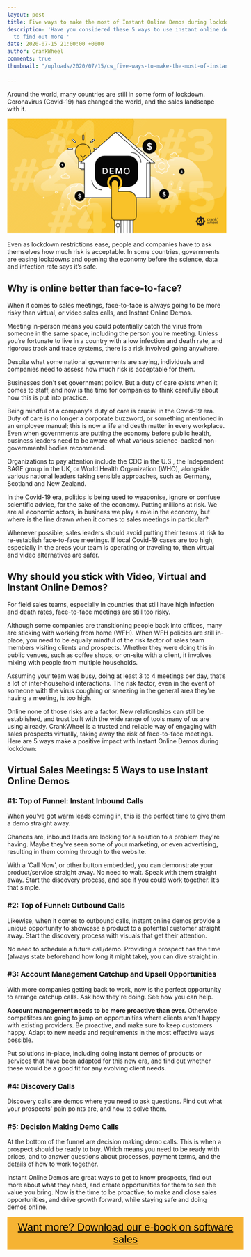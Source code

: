 ```yaml
---
layout: post
title: Five ways to make the most of Instant Online Demos during lockdown
description: 'Have you considered these 5 ways to use instant online demos? Click
  to find out more '
date: 2020-07-15 21:00:00 +0000
author: CrankWheel
comments: true
thumbnail: "/uploads/2020/07/15/cw_five-ways-to-make-the-most-of-instant-online-demos-during-lockdown.jpg"

---
```

Around the world, many countries are still in some form of lockdown. Coronavirus (Covid-19) has changed the world, and the sales landscape with it.

![](/uploads/2020/07/15/cw_five-ways-to-make-the-most-of-instant-online-demos-during-lockdown.jpg)

Even as lockdown restrictions ease, people and companies have to ask themselves how much risk is acceptable. In some countries, governments are easing lockdowns and opening the economy before the science, data and infection rate says it’s safe.

## Why is online better than face-to-face?

When it comes to sales meetings, face-to-face is always going to be more risky than virtual, or video sales calls, and Instant Online Demos.

Meeting in-person means you could potentially catch the virus from someone in the same space, including the person you're meeting. Unless you’re fortunate to live in a country with a low infection and death rate, and rigorous track and trace systems, there is a risk involved going anywhere.

Despite what some national governments are saying, individuals and companies need to assess how much risk is acceptable for them.

Businesses don't set government policy. But a duty of care exists when it comes to staff, and now is the time for companies to think carefully about how this is put into practice.

Being mindful of a company's duty of care is crucial in the Covid-19 era. Duty of care is no longer a corporate buzzword, or something mentioned in an employee manual; this is now a life and death matter in every workplace. Even when governments are putting the economy before public health, business leaders need to be aware of what various science-backed non-governmental bodies recommend.

Organizations to pay attention include the CDC in the U.S., the Independent SAGE group in the UK, or World Health Organization (WHO), alongside various national leaders taking sensible approaches, such as Germany, Scotland and New Zealand.

In the Covid-19 era, politics is being used to weaponise, ignore or confuse scientific advice, for the sake of the economy. Putting millions at risk. We are all economic actors, in business we play a role in the economy, but where is the line drawn when it comes to sales meetings in particular?

Whenever possible, sales leaders should avoid putting their teams at risk to re-establish face-to-face meetings. If local Covid-19 cases are too high, especially in the areas your team is operating or traveling to, then virtual and video alternatives are safer.

## Why should you stick with Video, Virtual and Instant Online Demos?

For field sales teams, especially in countries that still have high infection and death rates, face-to-face meetings are still too risky.

Although some companies are transitioning people back into offices, many are sticking with working from home (WFH). When WFH policies are still in-place, you need to be equally mindful of the risk factor of sales team members visiting clients and prospects. Whether they were doing this in public venues, such as coffee shops, or on-site with a client, it involves mixing with people from multiple households.

Assuming your team was busy, doing at least 3 to 4 meetings per day, that’s a lot of inter-household interactions. The risk factor, even in the event of someone with the virus coughing or sneezing in the general area they're having a meeting, is too high.

Online none of those risks are a factor. New relationships can still be established, and trust built with the wide range of tools many of us are using already. CrankWheel is a trusted and reliable way of engaging with sales prospects virtually, taking away the risk of face-to-face meetings. Here are 5 ways make a positive impact with Instant Online Demos during lockdown:

## Virtual Sales Meetings: 5 Ways to use Instant Online Demos

### #1: Top of Funnel: Instant Inbound Calls

When you’ve got warm leads coming in, this is the perfect time to give them a demo straight away.

Chances are, inbound leads are looking for a solution to a problem they're having. Maybe they’ve seen some of your marketing, or even advertising, resulting in them coming through to the website.

With a ‘Call Now’, or other button embedded, you can demonstrate your product/service straight away. No need to wait. Speak with them straight away. Start the discovery process, and see if you could work together. It’s that simple.

### #2: Top of Funnel: Outbound Calls

Likewise, when it comes to outbound calls, instant online demos provide a unique opportunity to showcase a product to a potential customer straight away. Start the discovery process with visuals that get their attention.

No need to schedule a future call/demo. Providing a prospect has the time (always state beforehand how long it might take), you can dive straight in.

### #3: Account Management Catchup and Upsell Opportunities

With more companies getting back to work, now is the perfect opportunity to arrange catchup calls. Ask how they're doing. See how you can help.

**Account management needs to be more proactive than ever.** Otherwise competitors are going to jump on opportunities where clients aren't happy with existing providers. Be proactive, and make sure to keep customers happy. Adapt to new needs and requirements in the most effective ways possible.

Put solutions in-place, including doing instant demos of products or services that have been adapted for this new era, and find out whether these would be a good fit for any evolving client needs.

### #4: Discovery Calls

Discovery calls are demos where you need to ask questions. Find out what your prospects' pain points are, and how to solve them.

### #5: Decision Making Demo Calls

At the bottom of the funnel are decision making demo calls. This is when a prospect should be ready to buy. Which means you need to be ready with prices, and to answer questions about processes, payment terms, and the details of how to work together.

Instant Online Demos are great ways to get to know prospects, find out more about what they need, and create opportunities for them to see the value you bring. Now is the time to be proactive, to make and close sales opportunities, and drive growth forward, while staying safe and doing demos online.

<style> .btn-signup { padding-top: 11px !important; border-radius: 0px !important; background-color: #f6b333; text-align: center; padding: 10px 20px !important; border: 0px !important; width: 100%; margin-bottom: 20px; } .btn-signup a { color: black !important; font-family: 'Titillium Web', sans-serif; font-size: 24px !important; font-weight: normal !important; } </style>

<div class="btn-signup"><a style="cursor: pointer;" href="/sign-up-to-download">Want more? Download our e-book on software sales</a></div>